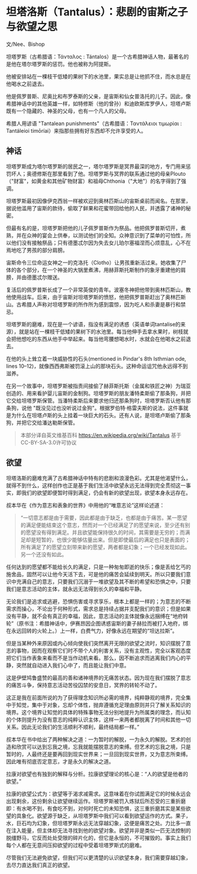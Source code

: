 # 坦塔洛斯（Tantalus）：悲剧的宙斯之子与欲望之思

文/Nee、Bishop

坦塔罗斯（古希腊语：Τάνταλος : Tántalos）是一个古希腊神话人物，最著名的是他在塔尔塔罗斯的惩罚。他也被称为阿提斯。

他被安排站在一棵枝干低矮的果树下的水池里，果实总是让他抓不住，而水总是在他喝水之前退去。

他是佩罗普斯、尼奥比和布罗泰斯的父亲，是宙斯和仙女普洛托的儿子。因此，像希腊神话中的其他英雄一样，如特修斯（他的曾孙）和迪欧斯库罗伊人，坦塔卢斯既有一个隐藏的、神圣的父母，也有一个凡人的父母。

希腊人用谚语 "Tantalean punishments"（古希腊语：Ταντάλειοι τιμωρίαι : Tantáleioi timōríai）来指那些拥有好东西却不允许享受的人。

## 神话

坦塔罗斯成为塔尔塔罗斯的居民之一，塔尔塔罗斯是冥界最深的地方，专门用来惩罚坏人；奥德修斯在那里看到了他。坦塔罗斯与冥界的联系通过他的母亲Plouto（"财富"，如黄金和其他矿物财富）和祖母Chthonia（"大地"）的名字得到了强调。

坦塔罗斯最初因像伊克西翁一样被欢迎到奥林匹斯山的宙斯桌前而闻名。在那里，据说他滥用了宙斯的款待，偷取了鲜果和花蜜带回给他的人民，并透露了诸神的秘密。

但最有名的是，坦塔罗斯把他的儿子佩罗普斯作为祭品。他把佩罗普斯切开，煮熟，并在众神的宴会上供奉，以测试他们的全知。众神意识到了菜单的可怕性，所以他们没有接触祭品；只有德墨忒尔因为失去女儿珀尔塞福涅而心烦意乱，心不在焉地吃了男孩的部分肩膀。

宙斯命令三位命运女神之一的克洛托（Clotho）让男孩重新活过来。她收集了尸体的各个部分，在一个神圣的大锅里煮沸，用赫菲斯托斯制作的象牙重建他的肩膀，并由德墨忒尔赠送。

复活后的佩罗普斯长成了一个非常英俊的青年。波塞冬神把他带到奥林匹斯山，教他使用战车。后来，由于宙斯对坦塔罗斯的愤怒，他把佩罗普斯赶出了奥林匹斯山。古希腊人声称对坦塔罗斯的所作所为感到震惊，因为吃人和杀妻是暴行和禁忌。

坦塔罗斯的磨难，现在是一个谚语，指没有满足的诱惑（英语单词tantalise的来源），就是站在一棵枝干低矮的果树下的水池里。每当他伸手去拿水果时，树枝就会把他想吃的东西从他手中举起来。每当他弯腰想喝水时，水就会在他喝水之前退去。

在他的头上耸立着一块威胁性的石头(mentioned in Pindar's 8th Isthmian ode, lines 10–12)，就像西西弗斯被罚滚上山的那块石头。这种命运诅咒他永远得不到滋养。

在另一个故事中，坦塔罗斯被指责间接偷了赫菲斯托斯（金属和铁匠之神）为瑞亚创造的、用来看护婴儿宙斯的金制狗。坦塔罗斯的朋友潘特柔斯偷了那条狗，并把它交给坦塔罗斯保管。当潘特柔斯后来要求他归还那条狗时，坦塔罗斯否认他有那条狗，说他 "既没见过也没听说过金狗"。根据罗伯特·格雷夫斯的说法，这件事就是为什么在坦塔卢斯的头上挂着一块巨大的石头。还有人说，是坦塔卢斯偷了那条狗，并把它交给潘达勒斯保管。

>本部分译自英文维基百科 https://en.wikipedia.org/wiki/Tantalus
>基于CC-BY-SA-3.0许可协议

## 欲望

坦塔洛斯的磨难充满了古希腊神话中特有的悲剧和浪漫色彩。尤其是他渴望什么，就得不到什么，这样创作也正是基于我们生活中欲望永远无法得到完全贯彻这一事实，即我们的欲望即便暂时得到满足，仍会有新的欲望出现，欲望本身永远存在。

叔本华在《作为意志和表象的世界》中用他的“唯意志论”这样论述道：
>“一切意志都是由于需要，因此都是由于缺乏，也都是由于痛苦。某一愿望的满足便能结束这个意志，然而对一个已经满足了的愿望来说，至少还有别的愿望没有得到满足。并且欲望能保持很久的时间，其需要是无穷的；而满足却是短暂的，也很少能够估量出来。但是即使最后的满足也只是表面的；所有满足了的愿望立刻带来新的愿望，两者都是幻象；一个已经发现如此。另一个还没有如此。

任何达到的愿望都不能给长久的满足，只是一种匆匆即逝的快乐；像是丢给乞丐的施舍品，固然可以让他今天活下去，可是他的痛苦会延续到明天。所以只要我们意识中充满自己的意志，只要我们沉溺于一堆欲望及其不断的希望和恐惧之中，只要我们是意志活动的主体，就永远无法得到长久的幸福和平静。

无论我们是追求或逃避，恐惧伤害或寻求享乐，根本上都是一样的；为意志的不断需求而操心，不论出于何种形式，需求总是持续占据并支配我们的意识；但是如果没有平静，就不会有真正的幸福，因此，意志活动的主体就像永远捆缚在“地府转轮”（原书注：希腊神话中，伊赛昂因企图诱惑宙斯的妻子赫拉而被打入地府，绑在永远回转的火轮上。）上一样，白费气力，好像永远在期望的“坦达拉斯”。

但是当某种外来原因或内心倾向使我们突然离开无限的欲望之流时，知识摆脱了意志的事物，因而在观察它们时不带个人的利害关系，没有主观性，完全以客观态度把它们当作表象来看而不是当作动机来看。那么，因不断追求而逃离我们内心的平静，突然就自动进入我们心中了，而且能让我们中意。

这是伊壁鸠鲁盛赞的最高的善和诸神境界的无痛苦状态。因为现在我们摆脱了意志的痛苦斗争，保持意志活动苦役囚禁的安息日，冥界的转轮不动了。

这正是我在前面所说的为了获得理念知识所必需的境界，纯粹静观的境界，完全集中于知觉，集中于对象，忘却个体性，抛弃遵循充足理由原则并只了解关系知识的境界。这个境界让知觉的具体的特殊事物无法分别地提升为所属类的理念，而认知的个体则提升为没有意志的纯粹认识主体，这样一来两者都脱离了时间和其他一切关系。因此无论我们的生活顺利不顺利，最终结局都一样。”

叔本华在书中给出了两种解决之道：一为暂时的解脱，一为永久的解脱。艺术的创造和欣赏可以达到忘我之境，忘我就能摆脱意志的束缚。但艺术的忘我之境，只是暂时的，人最终还是要再回到现实世界来；一旦回到现实世界，又为意志所束缚。因此唯有彻底否定意志，才是永久的解决之道。

拉康对欲望也有独到的解释与分析。拉康欲望理论的核心是：“人的欲望是他者的欲望。”

拉康的欲望公式为：欲望等于渴求减需求。这意味着在你试图满足它的时候永远会出现剩余，这份剩余让欲望继续运作。坦塔罗斯被罚入炼狱后所忍受的三重折磨即：有水喝不到，有食吃不到，对何时死亡的未知恐惧，这三重折磨其实是某些欲望的具象化。欲望源于缺乏，从坦塔罗斯中我们可以看到欲望运作的方式。果子，水，巨石均为幻象，但坦塔罗斯永远无法穿越幻象，这便是痛苦之处。力比多一直在注入能量，但主体却无法寻找到他的欲望对象。欲望并非是类似一匹无法控制的脱缰野马，它反而处处受限的碎片化的，但它是永恒的，不可摧毁的。事实上我们每个人都在无意间压抑欲望的过程中受着坦塔罗斯式的磨难。

尽管我们无法避免欲望，但我们可以更清楚的认识欲望本身，我们需要穿越幻象，去尽力直达我们真正的欲望。
